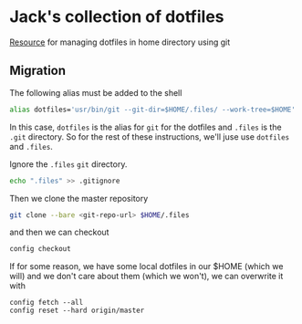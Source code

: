 # Jack's collection of dotfiles

[Resource](https://www.atlassian.com/git/tutorials/dotfiles) for managing dotfiles in home directory using git

## Migration

The following alias must be added to the shell 

```bash
alias dotfiles='usr/bin/git --git-dir=$HOME/.files/ --work-tree=$HOME'
```

In this case, `dotfiles` is the alias for `git` for the dotfiles and `.files` is the `.git` directory. So for the rest 
of these instructions, we'll juse use `dotfiles` and `.files`.

Ignore the `.files` `git` directory.
```bash
echo ".files" >> .gitignore
```

Then we clone the master repository
```bash
git clone --bare <git-repo-url> $HOME/.files
```

and then we can checkout 

```bash
config checkout
```

If for some reason, we have some local dotfiles in our $HOME (which we will) and we don't care about them (which we won't),
we can overwrite it with 
```
config fetch --all
config reset --hard origin/master
```
